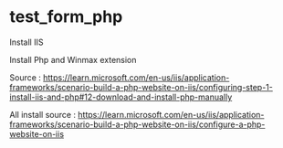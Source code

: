 # test_form_php

Install IIS

Install Php and Winmax extension

Source : https://learn.microsoft.com/en-us/iis/application-frameworks/scenario-build-a-php-website-on-iis/configuring-step-1-install-iis-and-php#12-download-and-install-php-manually
















All install source : https://learn.microsoft.com/en-us/iis/application-frameworks/scenario-build-a-php-website-on-iis/configure-a-php-website-on-iis
